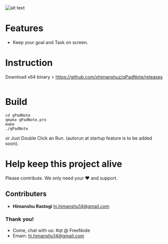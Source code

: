 ![alt text](https://github.com/xhimanshuz/qPadNote/Data/readme.png)

# Features
- Keep your goal and Task on screen.
# Instruction
Download x64 binary > https://github.com/xhimanshuz/qPadNote/releases
```shell
```
# Build
```
cd qPadNote
qmake qPadNote.pro
make
./qPadNote
```

or Just Double Click an Run. (autorun at startup feature is to be added soon).
# Help keep this project alive
Please contribute. We only need your ♥ and support.

## Contributers
- __Himanshu Rastogi__ <hi.himanshu14@gmail.com>

### Thank you!
- Come, chat with us: #qt @ FreeNode
- Emain: hi.himanshu14@gmail.com
